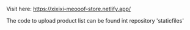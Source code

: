 Visit here:
https://xixixi-meooof-store.netlify.app/

The code to upload product list can be found int repository 'staticfiles'
